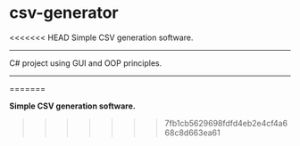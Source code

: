 # csv-generator

<<<<<<< HEAD
Simple CSV generation software.
***
C# project using GUI and OOP principles.
***
=======

<b> Simple CSV generation software.</b>
>>>>>>> 7fb1cb5629698fdfd4eb2e4cf4a668c8d663ea61
